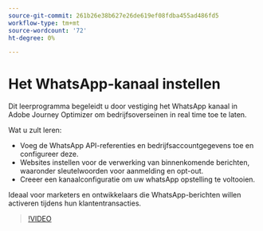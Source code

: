 ```yaml
---
source-git-commit: 261b26e38b627e26de619ef08fdba455ad486fd5
workflow-type: tm+mt
source-wordcount: '72'
ht-degree: 0%

---
```

# Het WhatsApp-kanaal instellen

Dit leerprogramma begeleidt u door vestiging het WhatsApp kanaal in Adobe Journey Optimizer om bedrijfsoverseinen in real time toe te laten.

Wat u zult leren:

* Voeg de WhatsApp API-referenties en bedrijfsaccountgegevens toe en configureer deze.
* Websites instellen voor de verwerking van binnenkomende berichten, waaronder sleutelwoorden voor aanmelding en opt-out.
* Creeer een kanaalconfiguratie om uw whatsApp opstelling te voltooien.

Ideaal voor marketers en ontwikkelaars die WhatsApp-berichten willen activeren tijdens hun klantentransacties.

>[!VIDEO](https://video.tv.adobe.com/v/3470274/?learn=on&enablevpops&captions=dut)

